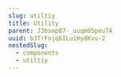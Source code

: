 ```yaml
---
slug: utiltiy
title: Utility
parent: J3bsmpB7-_uuqm05peuTA
uuid: b3TrFojq6ILuiHydKvu-2
nestedSlug:
  - components
  - utiltiy
---
```

